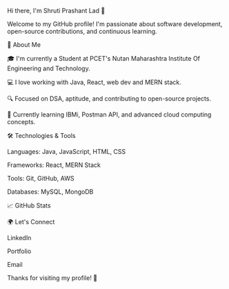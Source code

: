 Hi there, I'm Shruti Prashant Lad 👋

Welcome to my GitHub profile! I'm passionate about software development, open-source contributions, and continuous learning.

🚀 About Me

🎓 I'm currently a Student at PCET's Nutan Maharashtra Institute Of Engineering and Technology.

💻 I love working with Java, React, web dev and MERN stack.

🔍 Focused on DSA, aptitude, and contributing to open-source projects.

🌱 Currently learning IBMi, Postman API, and advanced cloud computing concepts.

🛠️ Technologies & Tools

Languages: Java, JavaScript, HTML, CSS

Frameworks: React, MERN Stack

Tools:  Git, GitHub, AWS

Databases: MySQL, MongoDB


📈 GitHub Stats



🌍 Let's Connect

LinkedIn

Portfolio

Email

Thanks for visiting my profile! 🚀

